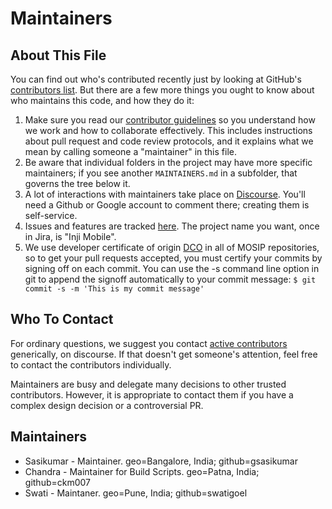# Maintainers

## About This File

You can find out who's contributed recently just by looking at GitHub's
[contributors list](../../graphs/contributors). But there are a few more
things you ought to know about who maintains this code, and how they do it:

1. Make sure you read our [contributor guidelines](./CONTRIBUTING.md)
   so you understand how we work and how to collaborate effectively.
   This includes instructions about pull request and code review protocols,
   and it explains what we mean by calling someone a "maintainer" in this
   file.
2. Be aware that individual folders in the project may have more
   specific maintainers; if you see another `MAINTAINERS.md` in a subfolder,
   that governs the tree below it.
3. A lot of interactions with maintainers take place on [Discourse](https://community.mosip.io).
   You'll need a Github or Google account to comment there;
   creating them is self-service.
4. Issues and features are tracked [here](https://mosip.atlassian.net/jira/software/c/projects/INJIMOB/issues/?jql=project%20%3D%20%22Inji%20Mobile%22%20and%20labels%20in%20(secure-keystore)%20ORDER%20BY%20created%20DESC).
   The project name you want, once in Jira, is "Inji Mobile".
5. We use developer certificate of origin [DCO](https://developercertificate.org/) in all of MOSIP repositories,
   so to get your pull requests accepted, you must certify your commits by signing off on each commit.
   You can use the -s command line option in git to append the signoff automatically to your commit message:
   ``` $ git commit -s -m 'This is my commit message' ```

## Who To Contact

For ordinary questions, we suggest you contact [active contributors](../../graphs/contributors)
generically, on discourse. If that doesn't get someone's attention,
feel free to contact the contributors individually.

Maintainers are busy and delegate many decisions to other trusted
contributors. However, it is appropriate to contact them if you have a
complex design decision or a controversial PR.

## Maintainers

* Sasikumar - Maintainer. geo=Bangalore, India; github=gsasikumar
* Chandra - Maintainer for Build Scripts. geo=Patna, India; github=ckm007
* Swati - Maintaner. geo=Pune, India; github=swatigoel